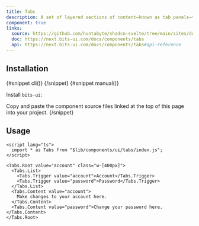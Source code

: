 ```yaml
---
title: Tabs
description: A set of layered sections of content—known as tab panels—that are displayed one at a time.
component: true
links:
  source: https://github.com/huntabyte/shadcn-svelte/tree/main/sites/docs/src/lib/registry/ui/tabs
  doc: https://next.bits-ui.com/docs/components/tabs
  api: https://next.bits-ui.com/docs/components/tabs#api-reference
---
```


<script>
  import { ComponentPreview, PMAddComp, PMInstall, Step, Steps, InstallTabs } from '$lib/components/docs';
</script>

<ComponentPreview name="tabs-demo">

<div></div>

</ComponentPreview>

## Installation

<InstallTabs>
{#snippet cli()}
<PMAddComp name="tabs" />
{/snippet}
{#snippet manual()}
<Steps>
<Step>

Install `bits-ui`:

</Step>
<PMInstall command="bits-ui -D" />
<Step>Copy and paste the component source files linked at the top of this page into your project.</Step>
</Steps>
{/snippet}
</InstallTabs>

## Usage

```svelte
<script lang="ts">
  import * as Tabs from "$lib/components/ui/tabs/index.js";
</script>

<Tabs.Root value="account" class="w-[400px]">
  <Tabs.List>
    <Tabs.Trigger value="account">Account</Tabs.Trigger>
    <Tabs.Trigger value="password">Password</Tabs.Trigger>
  </Tabs.List>
  <Tabs.Content value="account">
    Make changes to your account here.
  </Tabs.Content>
  <Tabs.Content value="password">Change your password here.</Tabs.Content>
</Tabs.Root>
```
